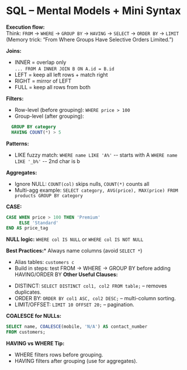 # SQL – Mental Models + Mini Syntax

**Execution flow:**  
Think: `FROM` → `WHERE` → `GROUP BY` → `HAVING` → `SELECT` → `ORDER BY` → `LIMIT`  
(Memory trick: “From Where Groups Have Selective Orders Limited.”)

**Joins:**  
- INNER = overlap only  
  `... FROM A INNER JOIN B ON A.id = B.id`  
- LEFT = keep all left rows + match right  
- RIGHT = mirror of LEFT  
- FULL = keep all rows from both

**Filters:**  
- Row-level (before grouping): `WHERE price > 100`  
- Group-level (after grouping):  
```sql
  GROUP BY category
  HAVING COUNT(*) > 5
```

**Patterns:**

* LIKE fuzzy match:
  `WHERE name LIKE 'A%'`  -- starts with A
  `WHERE name LIKE '_b%'` -- 2nd char is b

**Aggregates:**

* Ignore NULL: `COUNT(col)` skips nulls, `COUNT(*)` counts all
* Multi-agg example:
  `SELECT category, AVG(price), MAX(price) FROM products GROUP BY category`

**CASE:**

```sql
CASE WHEN price > 100 THEN 'Premium'
     ELSE 'Standard'
END AS price_tag
```

**NULL logic:**
`WHERE col IS NULL` or `WHERE col IS NOT NULL`

**Best Practices:*** Always name columns (avoid `SELECT *`)
* Alias tables: `customers c`
* Build in steps: test FROM → WHERE → GROUP BY before adding HAVING/ORDER BY
**Other Useful Clauses:**
- DISTINCT: `SELECT DISTINCT col1, col2 FROM table;` – removes duplicates.
- ORDER BY: `ORDER BY col1 ASC, col2 DESC;` – multi-column sorting.
- LIMIT/OFFSET: `LIMIT 10 OFFSET 20;` – pagination.

**COALESCE for NULLs:**
```sql
SELECT name, COALESCE(mobile, 'N/A') AS contact_number
FROM customers;
```

**HAVING vs WHERE Tip:**
- WHERE filters rows before grouping.
- HAVING filters after grouping (use for aggregates).
